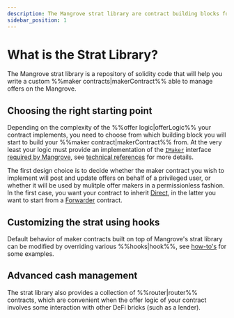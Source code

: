```yaml
---
description: The Mangrove strat library are contract building blocks for writing safe and efficient market making strats for Mangrove.
sidebar_position: 1
---
```


# What is the Strat Library?

The Mangrove strat library is a repository of solidity code that will help you write a custom %%maker contracts|makerContract%% able to manage offers on the Mangrove.

## Choosing the right starting point

Depending on the complexity of the %%offer logic|offerLogic%% your contract implements, you need to choose from which building block you will start to build your %%maker contract|makerContract%% from. At the very least your logic must provide an implementation of the [`IMaker`](https://github.com/mangrovedao/mangrove-core/blob/8c2724650c8b0cf3180cbbeb0d4b48d9c1cf9f98/src/MgvLib.sol#L159) interface [required by Mangrove](../contracts/technical-references/taking-and-making-offers/reactive-offer/maker-contract.md), see [technical references](../contracts/technical-references/taking-and-making-offers/reactive-offer/executing-offers.md) for more details.

The first design choice is to decide whether the maker contract you wish to implement will post and update offers on behalf of a privileged user, or whether it will be used by mulitple offer makers in a permissionless fashion. In the first case, you want your contract to inherit [Direct](./explanations/offer-maker/direct.md), in the latter you want to start from a [Forwarder](./explanations/offer-maker/forwarder.md) contract. 

## Customizing the strat using hooks

Default behavior of maker contracts built on top of Mangrove's strat library can be modified by overriding various %%hooks|hook%%, see [how-to's](./how-to-guides/DirectHowTo.md) for some examples.

## Advanced cash management

The strat library also provides a collection of %%router|router%% contracts, which are convenient when the offer logic of your contract involves some interaction with other DeFi bricks (such as a lender).


